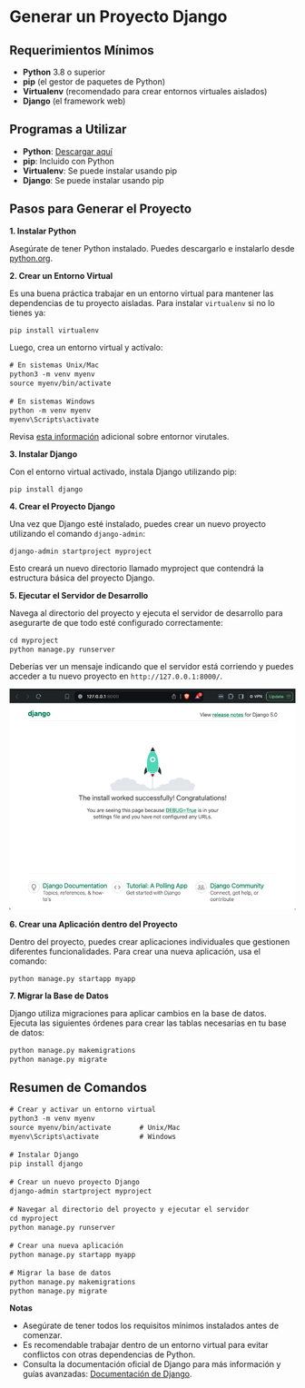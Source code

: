 # Generar un Proyecto Django

## Requerimientos Mínimos
- **Python** 3.8 o superior
- **pip** (el gestor de paquetes de Python)
- **Virtualenv** (recomendado para crear entornos virtuales aislados)
- **Django** (el framework web)

## Programas a Utilizar
- **Python**: [Descargar aquí](https://www.python.org/downloads/)
- **pip**: Incluido con Python
- **Virtualenv**: Se puede instalar usando pip
- **Django**: Se puede instalar usando pip

## Pasos para Generar el Proyecto
**1. Instalar Python**

Asegúrate de tener Python instalado. Puedes descargarlo e instalarlo desde [python.org](https://www.python.org/downloads/).

**2. Crear un Entorno Virtual**

Es una buena práctica trabajar en un entorno virtual para mantener las dependencias de tu proyecto aisladas. Para instalar `virtualenv` si no lo tienes ya:
```shell
pip install virtualenv
```
Luego, crea un entorno virtual y actívalo:
```shell
# En sistemas Unix/Mac
python3 -m venv myenv
source myenv/bin/activate

# En sistemas Windows
python -m venv myenv
myenv\Scripts\activate
```
Revisa [esta información](documentacion/ENTORNO_VIRTUAL.MD) adicional sobre entornor virutales.

**3. Instalar Django**

Con el entorno virtual activado, instala Django utilizando pip:
```shell
pip install django
```

**4. Crear el Proyecto Django**

Una vez que Django esté instalado, puedes crear un nuevo proyecto utilizando el comando `django-admin`:
```shell
django-admin startproject myproject
```
Esto creará un nuevo directorio llamado myproject que contendrá la estructura básica del proyecto Django.

**5. Ejecutar el Servidor de Desarrollo**

Navega al directorio del proyecto y ejecuta el servidor de desarrollo para asegurarte de que todo esté configurado correctamente:
```shell
cd myproject
python manage.py runserver
```

Deberías ver un mensaje indicando que el servidor está corriendo y puedes acceder a tu nuevo proyecto en `http://127.0.0.1:8000/`.

![django-en-ejecucion](documentacion/pythonRunning.png)

**6. Crear una Aplicación dentro del Proyecto**

Dentro del proyecto, puedes crear aplicaciones individuales que gestionen diferentes funcionalidades. Para crear una nueva aplicación, usa el comando:
```shell
python manage.py startapp myapp
```

**7. Migrar la Base de Datos**

Django utiliza migraciones para aplicar cambios en la base de datos. Ejecuta las siguientes órdenes para crear las tablas necesarias en tu base de datos:
```shell
python manage.py makemigrations
python manage.py migrate
```

## Resumen de Comandos

```shell
# Crear y activar un entorno virtual
python3 -m venv myenv
source myenv/bin/activate       # Unix/Mac
myenv\Scripts\activate          # Windows

# Instalar Django
pip install django

# Crear un nuevo proyecto Django
django-admin startproject myproject

# Navegar al directorio del proyecto y ejecutar el servidor
cd myproject
python manage.py runserver

# Crear una nueva aplicación
python manage.py startapp myapp

# Migrar la base de datos
python manage.py makemigrations
python manage.py migrate
```

**Notas**

- Asegúrate de tener todos los requisitos mínimos instalados antes de comenzar.
- Es recomendable trabajar dentro de un entorno virtual para evitar conflictos con otras dependencias de Python.
- Consulta la documentación oficial de Django para más información y guías avanzadas: [Documentación de Django](https://docs.djangoproject.com/).
